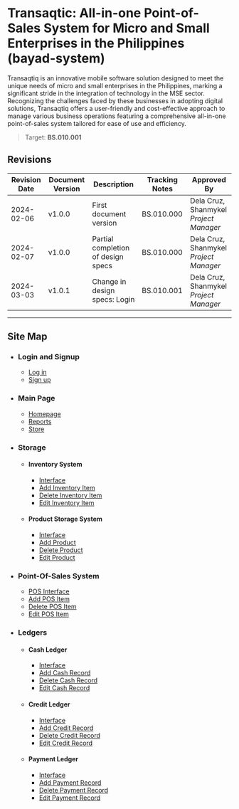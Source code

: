 # Transaqtic: All-in-one Point-of-Sales System for Micro and Small Enterprises in the Philippines (bayad-system)

Transaqtiq is an innovative mobile software solution designed to meet the unique needs of micro and small enterprises in the Philippines, marking a significant stride in the integration of technology in the MSE sector. Recognizing the challenges faced by these businesses in adopting digital solutions, Transaqtiq offers a user-friendly and cost-effective approach to manage various business operations featuring a comprehensive all-in-one point-of-sales system tailored for ease of use and efficiency.

> Target: **BS.010.001**

## Revisions

|Revision Date|Document Version| Description|Tracking Notes|Approved By|
|--|--|--|--|--|
|2024-02-06|v1.0.0|First document version|BS.010.000|Dela Cruz, Shanmykel<br>*Project Manager*|
|2024-02-07|v1.0.0|Partial completion of design specs|BS.010.000|Dela Cruz, Shanmykel<br>*Project Manager*|
|2024-03-03|v1.0.1|Change in design specs: Login|BS.010.001|Dela Cruz, Shanmykel<br>*Project Manager*|

---

## Site Map

- ### Login and Signup

  * [Log in](LogIn.md)
  * [Sign up](SignUp.md)

- ### Main Page

  * [Homepage](Homepage.md)
  * [Reports](Reports.md)
  * [Store](Store.md)

- ### Storage

  - #### Inventory System

    * [Interface](Inventory.md)
    * [Add Inventory Item]()
    * [Delete Inventory Item]()
    * [Edit Inventory Item]()

  - #### Product Storage System

    * [Interface](Products.md)
    * [Add Product]()
    * [Delete Product]()
    * [Edit Product]()

- ### Point-Of-Sales System

  * [POS Interface](PointOfSales.md)
  * [Add POS Item]()
  * [Delete POS Item]()
  * [Edit POS Item]()

- ### Ledgers

  * #### Cash Ledger

    * [Interface](CashLedger.md)
    * [Add Cash Record]()
    * [Delete Cash Record]()
    * [Edit Cash Record]()

  * #### Credit Ledger

    * [Interface](CreditLedger.md)
    * [Add Credit Record]()
    * [Delete Credit Record]()
    * [Edit Credit Record]()
  
  * #### Payment Ledger

    * [Interface](PaymentLedger.md)
    * [Add Payment Record]()
    * [Delete Payment Record]()
    * [Edit Payment Record]()
